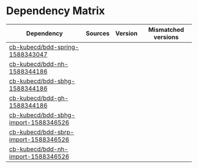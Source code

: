 # Dependency Matrix

Dependency | Sources | Version | Mismatched versions
---------- | ------- | ------- | -------------------
[cb-kubecd/bdd-spring-1588343047](https://github.com/cb-kubecd/bdd-spring-1588343047.git) |  | []() | 
[cb-kubecd/bdd-nh-1588344186](https://github.com/cb-kubecd/bdd-nh-1588344186.git) |  | []() | 
[cb-kubecd/bdd-sbhg-1588344186](https://github.com/cb-kubecd/bdd-sbhg-1588344186.git) |  | []() | 
[cb-kubecd/bdd-gh-1588344186](https://github.com/cb-kubecd/bdd-gh-1588344186.git) |  | []() | 
[cb-kubecd/bdd-sbhg-import-1588346526](https://github.com/cb-kubecd/bdd-sbhg-import-1588346526.git) |  | []() | 
[cb-kubecd/bdd-sbrp-import-1588346526](https://github.com/cb-kubecd/bdd-sbrp-import-1588346526.git) |  | []() | 
[cb-kubecd/bdd-nh-import-1588346526](https://github.com/cb-kubecd/bdd-nh-import-1588346526.git) |  | []() | 
